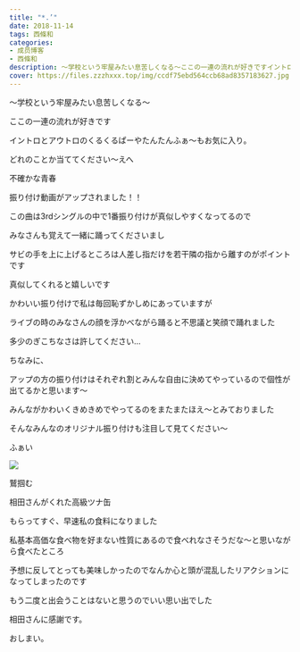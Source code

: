 ```yaml
---
title: "*.’"
date: 2018-11-14
tags: 西條和
categories: 
- 成员博客
- 西條和
description: 〜学校という牢屋みたい息苦しくなる〜ここの一連の流れが好きですイントロとアウトロのくるくるぱーやたんたんふぁ〜もお気に...
cover: https://files.zzzhxxx.top/img/ccdf75ebd564ccb68ad8357183627.jpg 
---
```













〜学校という牢屋みたい息苦しくなる〜













ここの一連の流れが好きです













イントロとアウトロのくるくるぱーやたんたんふぁ〜もお気に入り。







どれのことか当ててください〜えへ










不確かな青春















振り付け動画がアップされました！！












この曲は3rdシングルの中で1番振り付けが真似しやすくなってるので


みなさんも覚えて一緒に踊ってくださいまし













サビの手を上に上げるところは人差し指だけを若干隣の指から離すのがポイントです






真似してくれると嬉しいです
















かわいい振り付けで私は毎回恥ずかしめにあっていますが






ライブの時のみなさんの顔を浮かべながら踊ると不思議と笑顔で踊れました










多少のぎこちなさは許してください…

















ちなみに、







アップの方の振り付けはそれぞれ割とみんな自由に決めてやっているので個性が出てるかと思います〜













みんながかわいくきめきめでやってるのをまたまたほえ〜とみておりました











そんなみんなのオリジナル振り付けも注目して見てください〜














ふぁい




![](https://files.zzzhxxx.top/img/ccdf75ebd564ccb68ad8357183627.jpg)








鷲掴む













相田さんがくれた高級ツナ缶








もらってすぐ、早速私の食料になりました














私基本高価な食べ物を好まない性質にあるので食べれなさそうだな〜と思いながら食べたところ












予想に反してとっても美味しかったのでなんか心と頭が混乱したリアクションになってしまったのです


















もう二度と出会うことはないと思うのでいい思い出でした











相田さんに感謝です。














おしまい。


